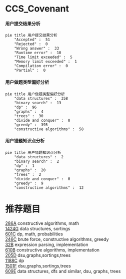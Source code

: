 # CCS_Covenant

<!-- tabs:start -->



#### **用户提交结果分析**

```mermaid
pie title 用户提交结果分析
    "Accepted" :  51
    "Rejected" :  0
    "Wrong answer" :  33
    "Runtime error" :  10
    "Time limit exceeded" :  5
    "Memory limit exceeded" :  1
    "Compilation error" :  0
    "Partial" :  0
```

#### **用户做题类型偏好分析**

```mermaid
pie title 用户做题类型偏好分析
    "data structures" :  358
    "binary search" :  13
    "dp" :  96
    "graphs" :  4
    "trees" :  30
    "divide and conquer" :  0
    "greedy" :  395
    "constructive algorithms" :  58
```
#### **用户错题知识点分析**

```mermaid
pie title 用户错题知识点分析
    "data structures" :  2
    "binary search" :  2
    "dp" :  1
    "graphs" :  20
    "trees" :  2
    "divide and conquer" :  0
    "greedy" :  9
    "constructive algorithms" :  12
```



<!-- tabs:end -->
# 推荐题目
[286A](https://codeforces.com/contest/286/problem/A)		constructive algorithms,
                        math		  
[1424G](https://codeforces.com/contest/1424/problem/G)		data structures,
                        sortings		  
[601C](https://codeforces.com/contest/601/problem/C)		dp,
                        math,
                        probabilities		  
[246C](https://codeforces.com/contest/246/problem/C)		brute force,
                        constructive algorithms,
                        greedy		  
[32B](https://codeforces.com/contest/32/problem/B)		expression parsing,
                        implementation		  
[610B](https://codeforces.com/contest/610/problem/B)		constructive algorithms,
                        implementation		  
[205D](https://codeforces.com/contest/205/problem/D)		dsu,graphs,sortings,trees		  
[1188C](https://codeforces.com/contest/1188/problem/C)		dp		  
[1501F](https://codeforces.com/contest/1501/problem/F)		dsu,graphs,sortings,trees		  
[609E](https://codeforces.com/contest/609/problem/E)		data structures,
                        dfs and similar,
                        dsu,
                        graphs,
                        trees		  

